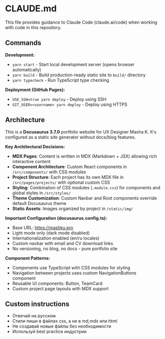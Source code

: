 # CLAUDE.md

This file provides guidance to Claude Code (claude.ai/code) when working with code in this repository.

## Commands

**Development:**
- `yarn start` - Start local development server (opens browser automatically)
- `yarn build` - Build production-ready static site to `build/` directory
- `yarn typecheck` - Run TypeScript type checking

**Deployment (GitHub Pages):**
- `USE_SSH=true yarn deploy` - Deploy using SSH
- `GIT_USER=<username> yarn deploy` - Deploy using HTTPS

## Architecture

This is a **Docusaurus 3.7.0** portfolio website for UX Designer Masha K. It's configured as a static site generator without docs/blog features.

**Key Architectural Decisions:**
- **MDX Pages**: Content is written in MDX (Markdown + JSX) allowing rich interactive content
- **Component Architecture**: Custom React components in `/src/components/` with CSS modules
- **Project Structure**: Each project has its own MDX file in `/src/pages/projects/` with optional custom CSS
- **Styling**: Combination of CSS modules (`.module.css`) for components and global styles in `/src/styles/`
- **Theme Customization**: Custom Navbar and Root components override default Docusaurus theme
- **Static Assets**: Images organized by project in `/static/img/`

**Important Configuration (docusaurus.config.ts):**
- Base URL: https://mashku.pro
- Light mode only (dark mode disabled)
- Internationalization enabled (en/ru locales)
- Custom navbar with email and CV download links
- No versioning, no blog, no docs - pure portfolio site

**Component Patterns:**
- Components use TypeScript with CSS modules for styling
- Navigation between projects uses custom NavigationButtons component
- Reusable UI components: Button, TeamCard
- Custom project page layouts with MDX support

## Custom instructions
- Отвечай на русском
- Стили пиши в файлах css, а не в md,mdx или html
- Не создавай новые файлы без необходимости
- Используй best practice индустрии
 
